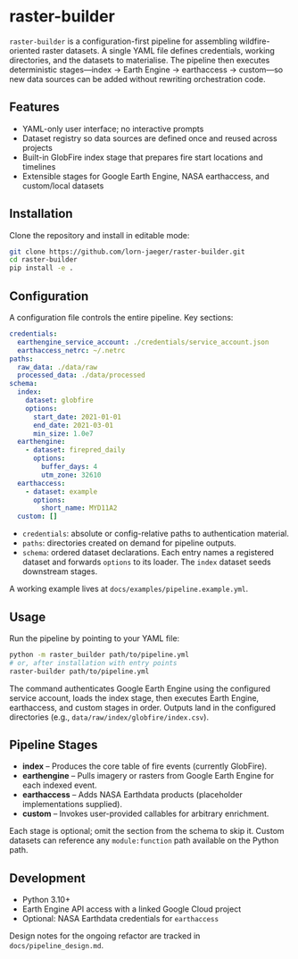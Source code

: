 # raster-builder

`raster-builder` is a configuration-first pipeline for assembling wildfire-oriented raster datasets. A
single YAML file defines credentials, working directories, and the datasets to materialise. The
pipeline then executes deterministic stages—index → Earth Engine → earthaccess → custom—so new data
sources can be added without rewriting orchestration code.

## Features
- YAML-only user interface; no interactive prompts
- Dataset registry so data sources are defined once and reused across projects
- Built-in GlobFire index stage that prepares fire start locations and timelines
- Extensible stages for Google Earth Engine, NASA earthaccess, and custom/local datasets

## Installation
Clone the repository and install in editable mode:

```bash
git clone https://github.com/lorn-jaeger/raster-builder.git
cd raster-builder
pip install -e .
```

## Configuration
A configuration file controls the entire pipeline. Key sections:

```yaml
credentials:
  earthengine_service_account: ./credentials/service_account.json
  earthaccess_netrc: ~/.netrc
paths:
  raw_data: ./data/raw
  processed_data: ./data/processed
schema:
  index:
    dataset: globfire
    options:
      start_date: 2021-01-01
      end_date: 2021-03-01
      min_size: 1.0e7
  earthengine:
    - dataset: firepred_daily
      options:
        buffer_days: 4
        utm_zone: 32610
  earthaccess:
    - dataset: example
      options:
        short_name: MYD11A2
  custom: []
```

- `credentials`: absolute or config-relative paths to authentication material.
- `paths`: directories created on demand for pipeline outputs.
- `schema`: ordered dataset declarations. Each entry names a registered dataset and forwards `options`
  to its loader. The `index` dataset seeds downstream stages.

A working example lives at `docs/examples/pipeline.example.yml`.

## Usage
Run the pipeline by pointing to your YAML file:

```bash
python -m raster_builder path/to/pipeline.yml
# or, after installation with entry points
raster-builder path/to/pipeline.yml
```

The command authenticates Google Earth Engine using the configured service account, loads the index
stage, then executes Earth Engine, earthaccess, and custom stages in order. Outputs land in the
configured directories (e.g., `data/raw/index/globfire/index.csv`).

## Pipeline Stages
- **index** – Produces the core table of fire events (currently GlobFire).
- **earthengine** – Pulls imagery or rasters from Google Earth Engine for each indexed event.
- **earthaccess** – Adds NASA Earthdata products (placeholder implementations supplied).
- **custom** – Invokes user-provided callables for arbitrary enrichment.

Each stage is optional; omit the section from the schema to skip it. Custom datasets can reference any
`module:function` path available on the Python path.

## Development
- Python 3.10+
- Earth Engine API access with a linked Google Cloud project
- Optional: NASA Earthdata credentials for `earthaccess`

Design notes for the ongoing refactor are tracked in `docs/pipeline_design.md`.
